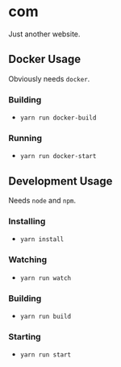 # com

Just another website.

## Docker Usage

Obviously needs `docker`.

### Building

- `yarn run docker-build`

### Running

- `yarn run docker-start`

## Development Usage

Needs `node` and `npm`.

### Installing

- `yarn install`

### Watching

- `yarn run watch`

### Building

- `yarn run build`

### Starting

- `yarn run start`
